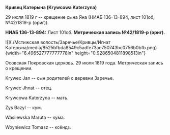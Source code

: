 **Кривец Катерына (Krywcowa Katerzyna)**

29 июля 1819 г -- крещение сына Яна (НИАБ 136-13-894, лист 101об,
№42/1819-р (ориг)).

**НИАБ 136-13-894:** Лист 101об. **Метрическая запись №42/1819-р
(ориг).**

![](./Мстижская волость/Заречье/Кривцы/Игнат Катерына/media/8525bfbda8549c5adfe73ae750743bc0756b0bfb.png){width="6.496527777777778in"
height="0.9286504811898513in"}

Осовская Покровская церковь. 29 июля 1819 года. Метрическая запись о
крещении.

Krywec Jan -- сын родителей с деревни Заречье.

Krywec Jhnat -- отец.

Krywcowa Katerzyna -- мать.

Zys Bazyl -- кум.

Wasilewska Maruta -- кума.

Woyniewicz Tomasz -- ксёндз.
